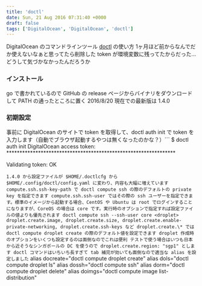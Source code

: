 ```yaml
---
title: 'doctl'
date: Sun, 21 Aug 2016 07:31:40 +0000
draft: false
tags: ['DigitalOcean', 'DigitalOcean', 'doctl']
---
```


DigitalOcean のコマンドラインツール [doctl](https://github.com/digitalocean/doctl) の使い方 1ヶ月ほど前からなんでだか使えないなぁと思ってたら削除した token が環境変数に残ってたからだった... どうして気づかなかったんだろうか

### インストール

go で書かれているので GitHub の release ページからバイナリをダウンロードして PATH の通ったところに置く 2016/8/20 現在での最新版は 1.4.0

### 初期設定

事前に DigitalOcean のサイトで token を取得して、doctl auth init で token を入力します（自動でブラウザ起動するやつは無くなったのかな？）```
$ doctl auth init
DigitalOcean access token: \*\*\*\*\*\*\*\*\*\*\*\*\*\*\*\*\*\*\*\*\*\*\*\*\*\*\*\*\*\*\*\*\*\*\*\*\*\*\*\*\*\*\*\*\*\*\*\*\*\*\*\*\*\*\*\*\*\*\*\*\*\*\*\*

Validating token: OK

```1.4.0 から設定ファイルが $HOME/.doctlcfg から $HOME/.config/doctl/config.yaml に変わり、内容も大幅に増えています compute.ssh.ssh-key-path で doctl compute ssh の際のデフォルトの private key を指定できます compute.ssh.ssh-user ではその際の ssh ユーザーを指定できます。標準のイメージから起動する場合、CentOS や Ubuntu は root でログインすることになりますが、CoreOS の場合は core です。実行時のオプションで指定すれば設定ファイルの値よりも優先されます doctl compute ssh --ssh-user core <droplet> droplet.create.image, droplet.create.size, droplet.create.enable-private-networking, droplet.create.ssh-keys など droplet.create.\* では doctl compute droplet create の際のデフォルト値を設定できます droplet 作成時のオプションをいくつも設定するのは面倒なのでこれは便利 テストで使う場合はいつも日本から近そうなシンガポールの DC を使うので droplet.create.region: "sgp1" とします doctl コマンドはいちいち長すぎて tab 補完が効いても面倒なので適当な alias を設定しました```
alias docreate="doctl compute droplet create"
alias dols="doctl compute droplet ls"
alias dossh="doctl compute ssh"
alias dorm="doctl compute droplet delete"
alias doimgs="doctl compute image list-distribution"

```